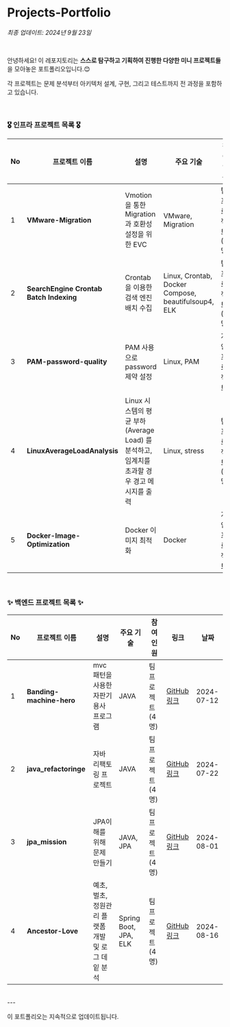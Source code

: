 # Projects-Portfolio
*최종 업데이트: 2024년 9월 23일*

<br>

안녕하세요! 이 레포지토리는 **스스로 탐구하고 기획하여 진행한 다양한 미니 프로젝트들**을 모아놓은 포트폴리오입니다.😊 <br>

각 프로젝트는 문제 분석부터 아키텍처 설계, 구현, 그리고 테스트까지 전 과정을 포함하고 있습니다. 

<br>

### 🎖️ 인프라 프로젝트 목록 🎖️

| No | 프로젝트 이름 | 설명 | 주요 기술 | 참여<br> 인원 | 링크 | 날짜 |
|----|---------------|------|-----------|----------|------|------|
| 1  | **VMware-Migration** | Vmotion을 통한 Migration과 호환성 설정을 위한 EVC | VMware, Migration | 팀 프로젝트 (3명) | [GitHub 링크](https://github.com/castlhoo/VMware-Migration) | 2023-09-13 |
| 2  | **SearchEngine Crontab Batch Indexing** | Crontab을 이용한 검색 엔진 배치 수집 | Linux, Crontab, Docker Compose, beautifulsoup4, ELK | 팀 프로젝트 (4명) | [GitHub 링크](https://github.com/yyyeun/FISA3-Crontab) | 2024-09-19 |
| 3  | **PAM-password-quality** | PAM 사용으로 password 제약 설정| Linux, PAM | 개인 프로젝트 | [GitHub 링크](https://github.com/ohwoong2/PAM-password-quality) | 2024-09-20 |
| 4  | **LinuxAverageLoadAnalysis** | Linux 시스템의 평균 부하(Average Load) 를 분석하고, 임계치를 초과할 경우 경고 메시지를 출력| Linux, stress | 팀 프로젝트 (2명) | [GitHub 링크](https://github.com/jjeong1015/WooriFISA-LinuxAverageLoadAnalysis) | 2024-09-23 |
| 5  | **Docker-Image-Optimization** | Docker 이미지 최적화 | Docker | 개인 프로젝트 | [GitHub 링크](https://github.com/ohwoong2/Docker-Image-Optimization) | 2024-09-24 |


<br>

### ✨ 백엔드 프로젝트 목록 ✨

| No | 프로젝트 이름 | 설명 | 주요 기술 | 참여<br> 인원 | 링크 | 날짜 |
|----|---------------|------|-----------|----------|------|------|
| 1  | **Banding-machine-hero** | mvc패턴을 사용한 자판기 용사 프로그램 | JAVA | 팀 프로젝트 (4명) | [GitHub 링크](https://github.com/haewoni/step04_miniProject) | 2024-07-12 |
| 2  | **java_refactoringe** | 자바 리팩토링 프로젝트 | JAVA | 팀 프로젝트 (4명) | [GitHub 링크](https://github.com/ohwoong2/java_refactoring) | 2024-07-22 |
| 3  | **jpa_mission** | JPA이해를 위해 문제 만들기 | JAVA, JPA | 팀 프로젝트 (4명) | [GitHub 링크](https://github.com/ohwoong2/jpa_mission) | 2024-08-01 |
| 4  | **Ancestor-Love** | 예초, 벌초, 정원관리 플랫폼 개발 및 로그 데잍 분석 | Spring Boot, JPA, ELK | 팀 프로젝트 (4명) | [GitHub 링크](https://github.com/LeeYeonhee-00/AncestorLove) | 2024-08-16 |


<br>
---

이 포트폴리오는 지속적으로 업데이트됩니다.
